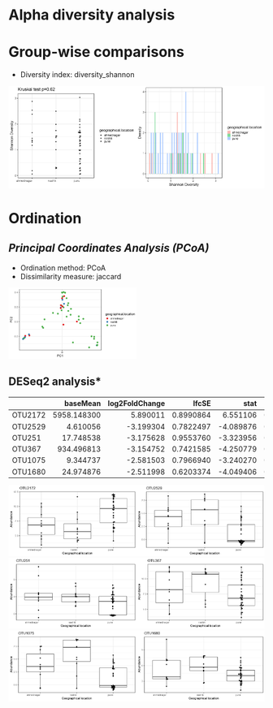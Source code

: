 Alpha diversity analysis
========================

Group-wise comparisons
======================

-   Diversity index: diversity\_shannon

<img src="locationanalysis20_files/figure-markdown_strict/group_comp-1.png" width="50%" /><img src="locationanalysis20_files/figure-markdown_strict/group_comp-2.png" width="50%" />

Ordination
==========

*Principal Coordinates Analysis (PCoA)*
---------------------------------------

-   Ordination method: PCoA
-   Dissimilarity measure: jaccard

<img src="locationanalysis20_files/figure-markdown_strict/pcoa-1.png" width="50%" />

DESeq2 analysis\*
-----------------

<table>
<thead>
<tr class="header">
<th align="left"></th>
<th align="right">baseMean</th>
<th align="right">log2FoldChange</th>
<th align="right">lfcSE</th>
<th align="right">stat</th>
<th align="right">pvalue</th>
<th align="right">padj</th>
<th align="left">taxon</th>
</tr>
</thead>
<tbody>
<tr class="odd">
<td align="left">OTU2172</td>
<td align="right">5958.148300</td>
<td align="right">5.890011</td>
<td align="right">0.8990864</td>
<td align="right">6.551106</td>
<td align="right">0.0000000</td>
<td align="right">0.0000000</td>
<td align="left">OTU2172</td>
</tr>
<tr class="even">
<td align="left">OTU2529</td>
<td align="right">4.610056</td>
<td align="right">-3.199304</td>
<td align="right">0.7822497</td>
<td align="right">-4.089876</td>
<td align="right">0.0000432</td>
<td align="right">0.0085109</td>
<td align="left">OTU2529</td>
</tr>
<tr class="odd">
<td align="left">OTU251</td>
<td align="right">17.748538</td>
<td align="right">-3.175628</td>
<td align="right">0.9553760</td>
<td align="right">-3.323956</td>
<td align="right">0.0008875</td>
<td align="right">0.1176826</td>
<td align="left">OTU251</td>
</tr>
<tr class="even">
<td align="left">OTU367</td>
<td align="right">934.496813</td>
<td align="right">-3.154752</td>
<td align="right">0.7421585</td>
<td align="right">-4.250779</td>
<td align="right">0.0000213</td>
<td align="right">0.0070619</td>
<td align="left">OTU367</td>
</tr>
<tr class="odd">
<td align="left">OTU1075</td>
<td align="right">9.344737</td>
<td align="right">-2.581503</td>
<td align="right">0.7966940</td>
<td align="right">-3.240270</td>
<td align="right">0.0011942</td>
<td align="right">0.1319555</td>
<td align="left">OTU1075</td>
</tr>
<tr class="even">
<td align="left">OTU1680</td>
<td align="right">24.974876</td>
<td align="right">-2.511998</td>
<td align="right">0.6203374</td>
<td align="right">-4.049406</td>
<td align="right">0.0000513</td>
<td align="right">0.0085109</td>
<td align="left">OTU1680</td>
</tr>
</tbody>
</table>

<img src="locationanalysis20_files/figure-markdown_strict/DESeq2-1.png" width="50%" /><img src="locationanalysis20_files/figure-markdown_strict/DESeq2-2.png" width="50%" /><img src="locationanalysis20_files/figure-markdown_strict/DESeq2-3.png" width="50%" /><img src="locationanalysis20_files/figure-markdown_strict/DESeq2-4.png" width="50%" /><img src="locationanalysis20_files/figure-markdown_strict/DESeq2-5.png" width="50%" /><img src="locationanalysis20_files/figure-markdown_strict/DESeq2-6.png" width="50%" />

